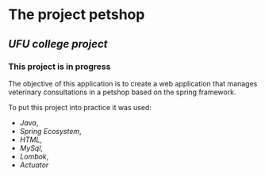 # The project petshop
## ***UFU college project***
### This project is in progress

The objective of this application is to create a web application that manages veterinary consultations in a petshop based on the spring framework.

To put this project into practice it was used:
- *Java*,
- *Spring Ecosystem*,
- *HTML*,
- *MySql*,
- *Lombok*,
- *Actuator*
